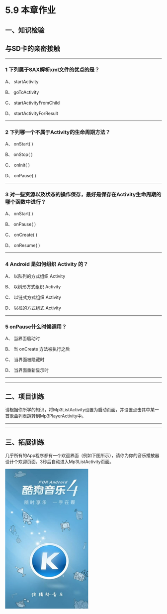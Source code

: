 # 5.9 本章作业

## 一、知识检验

> 
## 与SD卡的亲密接触

----

### 1 下列属于SAX解析xml文件的优点的是？

A、 startActivity

B、 goToActivity

C、 startActivityFromChild

D、 startActivityForResult

----

### 2 下列哪一个不属于Activity的生命周期方法？

A、 onStart( )

B、 onStop( )

C、 onInit( )

D、 onPause( )


----

### 3 对一些资源以及状态的操作保存，最好是保存在Activity生命周期的哪个函数中进行？

A、 onStart( )

B、 onPause( )

C、 onCreate( )

D、 onResume( )

----

### 4 Android 是如何组织 Activity 的？

A、 以队列的方式组织 Activity

B、 以树形方式组织 Activity

C、 以链式方式组织 Activity

D、 以栈的方式组式 Activity

----

### 5 onPause什么时候调用？

A、 当界面启动时

B、 当 onCreate 方法被执行之后

C、 当界面被隐藏时

D、 当界面重新显示时

----

----

## 二、项目训练

请根据你所学的知识，将Mp3ListActivity设置为启动页面，并设置点击其中某一首歌曲列表跳转到Mp3PlayerActivity中。

----

----

## 三、拓展训练

几乎所有的App程序都有一个欢迎界面（例如下图所示），请你为你的音乐播放器设计个欢迎页面，3秒后自动进入Mp3ListActivity页面。

![expand.png](/images/chapter4/expand.png)